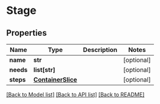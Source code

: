 # Stage

## Properties
Name | Type | Description | Notes
------------ | ------------- | ------------- | -------------
**name** | **str** |  | [optional] 
**needs** | **list[str]** |  | [optional] 
**steps** | [**ContainerSlice**](ContainerSlice.md) |  | [optional] 

[[Back to Model list]](../README.md#documentation-for-models) [[Back to API list]](../README.md#documentation-for-api-endpoints) [[Back to README]](../README.md)

